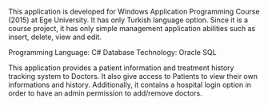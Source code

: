 This application is developed for Windows Application Programming Course (2015) at Ege University. It has only Turkish language option. Since it is a course project, it has only simple management application abilities such as insert, delete, view and edit.

Programming Language: C#
Database Technology:  Oracle SQL

This application provides a patient information and treatment history tracking system to Doctors. It also give access to Patients to view their own informations and history. Additionally, it contains a hospital login option in order to have an admin permission to add/remove doctors.  
